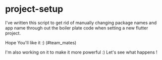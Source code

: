 # project-setup



I've written this script to get rid of manually changing package names and app name through out the boiler plate code when setting a new flutter project.

Hope You'll like it :)
  (#team_mates)
  
I'm also working on it to make it more powerful :)
Let's see what happens !